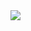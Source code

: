 <a href="https://github.com/Karllos-Marques/">
  <img align="center" src="https://github-readme-stats.vercel.app/api?username=MiraiMindz&show_icons=true&hide_rank=false&hide_title=true&theme=nord" />
</a>
<!--
**Karllos-Marques/Karllos-Marques** is a ✨ _special_ ✨ repository because its `README.md` (this file) appears on your GitHub profile.

Here are some ideas to get you started:

- 🔭 I’m currently working on ...
- 🌱 I’m currently learning ...
- 👯 I’m looking to collaborate on ...
- 🤔 I’m looking for help with ...
- 💬 Ask me about ...
- 📫 How to reach me: ...
- 😄 Pronouns: ...
- ⚡ Fun fact: ...
-->
